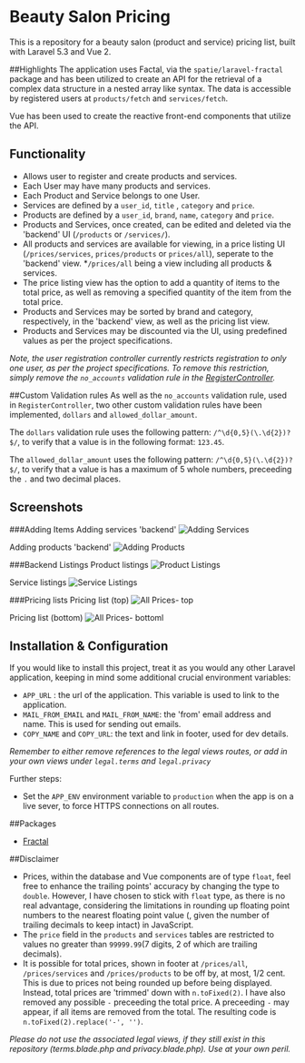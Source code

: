# Beauty Salon Pricing

This is a repository for a beauty salon (product and service) pricing list, built with Laravel 5.3 and Vue 2.

##Highlights
The application uses Factal, via the ```spatie/laravel-fractal``` package and has been utilized to create an API for the retrieval of a complex data structure in a nested array like syntax.
The data is accessible by registered users at ```products/fetch``` and ```services/fetch```.

Vue has been used to create the reactive front-end components that utilize the API.

## Functionality
- Allows user to register and create products and services.
- Each User may have many products and services.
- Each Product and Service belongs to one User.
- Services are defined by a ```user_id```, ```title``` , ```category``` and ```price```.
- Products are defined by a ```user_id```, ```brand```, ```name```, ```category``` and ```price```.
- Products and Services, once created, can be edited and deleted via the 'backend' UI (```/products``` or ```/services/```).
- All products and services are available for viewing, in a price listing UI (```/prices/services```, ```prices/products``` or ```prices/all```), seperate to the 'backend' view. *```/prices/all``` being a view including all products & services.
- The price listing view has the option to add a quantity of items to the total price, as well as removing a specified quantity of the item from the total price.
- Products and Services may be sorted by brand and category, respectively, in the 'backend' view, as well as the pricing list view.
- Products and Services may be discounted via the UI, using predefined values as per the project specifications.

*Note, the user registration controller currently restricts registration to only one user, as per the project specifications. To remove this restriction, simply remove the ```no_accounts``` validation rule in the [RegisterController](App\Http\Controllers\Auth\RegisterController.php#L5).*

##Custom Validation rules
As well as the ```no_accounts``` validation rule, used in ```RegisterController```, two other custom validation rules have been implemented, ```dollars``` and ```allowed_dollar_amount```.

The ```dollars``` validation rule uses the following pattern: ```/^\d{0,5}(\.\d{2})?$/```, to verify that a value is in the following format: ```123.45```.

The ```allowed_dollar_amount```  uses the following pattern: ```/^\d{0,5}(\.\d{2})?$/```, to verify that a value is has a maximum of 5 whole numbers, preceeding the ```.``` and two decimal places.

## Screenshots
###Adding Items
Adding services 'backend'
![Adding Services](https://cloud.githubusercontent.com/assets/9494635/20857457/4d1edb12-b97d-11e6-94c3-de4fb7fc39d3.PNG)

Adding products 'backend'
![Adding Products](https://cloud.githubusercontent.com/assets/9494635/20857458/51647ede-b97d-11e6-88f5-998012b6b912.PNG)

###Backend Listings
Product listings
![Product Listings](https://cloud.githubusercontent.com/assets/9494635/20857448/f3fc4bfa-b97c-11e6-90bd-a141a8df4cbe.PNG)

Service listings
![Service Listings](https://cloud.githubusercontent.com/assets/9494635/20857449/f7a92a20-b97c-11e6-88f9-2f378780ff43.PNG)

###Pricing lists
Pricing list (top)
![All Prices- top](https://cloud.githubusercontent.com/assets/9494635/20857450/faf54d4e-b97c-11e6-9fd1-3069b4685238.PNG)

Pricing list (bottom)
![All Prices- bottoml](https://cloud.githubusercontent.com/assets/9494635/20857451/fd68f99a-b97c-11e6-978a-ac72544d0fd1.PNG)

## Installation & Configuration
If you would like to install this project, treat it as you would any other Laravel application, keeping in mind some additional crucial environment variables:
- ```APP_URL``` : the url of the application. This variable is used to link to the application.
- ```MAIL_FROM_EMAIL``` and ```MAIL_FROM_NAME```: the 'from' email address and name. This is used for sending out emails.
- ```COPY_NAME``` and ```COPY_URL```: the text and link in footer, used for dev details.

*Remember to either remove references to the legal views routes, or add in your own views under ```legal.terms``` and ```legal.privacy```*

Further steps:
- Set the ```APP_ENV``` environment variable to ```production``` when the app is on a live sever, to force HTTPS connections on all routes.

##Packages
- [Fractal](https://github.com/spatie/laravel-fractal)

##Disclaimer
- Prices, within the database and Vue components are of type ```float```, feel free to enhance the trailing points' accuracy by changing the type to ```double```. However, I have chosen to stick with ```float``` type, as there is no real advantage, considering the limitations in rounding up floating point numbers to the nearest floating point value (, given the number of trailing decimals to keep intact) in JavaScript.
- The ```price``` field in the ```products``` and ```services``` tables are restricted to values no greater than ```99999.99```(7 digits, 2 of which are trailing decimals).
- It is possible for total prices, shown in footer at ```/prices/all```, ```/prices/services``` and ```/prices/products``` to be off by, at most, 1/2 cent. This is due to prices not being rounded up before being displayed. Instead, total prices are 'trimmed' down with ```n.toFixed(2)```. I have also removed any possible ```-``` preceeding the total price. A preceeding ```-``` may appear, if all items are removed from the total. The resulting code is ```n.toFixed(2).replace('-', '')```.

*Please do not use the associated legal views, if they still exist in this repository (terms.blade.php and privacy.blade.php). Use at your own peril.*
